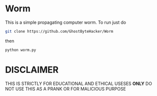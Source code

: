# Worm
This is a simple propagating computer worm.
To run just do

```Bash
git clone https://github.com/GhostByteHacker/Worm
```
then
```Bash
python worm.py
```

# DISCLAIMER
THIS IS STRICTLY FOR EDUCATIONAL AND ETHICAL USESES **ONLY** DO NOT USE THIS AS A PRANK OR FOR MALICIOUS PURPOSE
